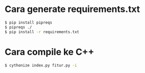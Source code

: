 # Cara generate requirements.txt
```bash
$ pip install pipreqs
$ pipreqs ./
$ pip install -r requirements.txt
```

# Cara compile ke C++
```bash
$ cythonize index.py fitur.py -i
```